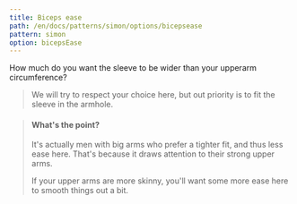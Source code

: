 ```yaml
---
title: Biceps ease
path: /en/docs/patterns/simon/options/bicepsease
pattern: simon
option: bicepsEase
---
```


How much do you want the sleeve to be wider than your upperarm circumference?

> We will try to respect your choice here, but out priority is to fit the sleeve in the armhole.

> #### What's the point?
> 
> It's actually men with big arms who prefer a tighter fit, and thus less ease here. That's because it draws attention to their strong upper arms.
>
> If your upper arms are more skinny, you'll want some more ease here to smooth things out a bit.

